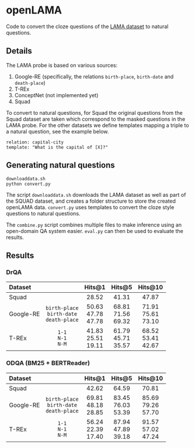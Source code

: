 # openLAMA

Code to convert the cloze questions of the [LAMA dataset](https://github.com/facebookresearch/LAMA/tree/master) to natural questions.

## Details

The LAMA probe is based on various sources:

1. Google-RE (specifically, the relations `birth-place`, `birth-date` and `death-place`)
2. T-REx 
3. ConceptNet (not implemented yet)
4. Squad

To convert to natural questions, for Squad the original questions from the Squad dataset are taken which correspond to 
the masked questions in the LAMA probe.  For the other datasets we define templates mapping a triple to a natural question, 
see the example below.

```
relation: capital-city
template: "What is the capital of [X]?"
```

## Generating natural questions

```
downloaddata.sh
python convert.py
```

The script `downloaddata.sh` downloads the LAMA dataset as well as part of the SQUAD dataset, and creates a folder structure to store the created openLAMA data. `convert.py` uses templates to convert the cloze style questions to natural questions.

The `combine.py` script combines multiple files to make inference using an open-domain QA system easier. `eval.py` can then be used to evaluate the results.


## Results 

### DrQA

| Dataset |  | Hits@1 | Hits@5 | Hits@10 |
|:------| :------:| :----:| :----:| :----:| 
| Squad | | 28.52 | 41.31 | 47.87 |
| Google-RE  | `birth-place` <br> `birth-date` <br> `death-place`  | 50.63 <br> 47.78 <br> 47.78| 68.81 <br> 71.56 <br> 69.32 | 71.91 <br> 75.61 <br> 73.10 |
| T-REx | `1-1` <br> `N-1` <br> `N-M`  | 41.83 <br> 25.51 <br> 19.11 | 61.79 <br> 45.71 <br> 35.57 | 68.52 <br> 53.41 <br> 42.67 |

### ODQA (BM25 + BERTReader)

| Dataset |  | Hits@1 | Hits@5 | Hits@10 |
|:------| :------:| :----:| :----:| :----:| 
| Squad | | 42.62 | 64.59 | 70.81 |
| Google-RE  | `birth-place` <br> `birth-date` <br> `death-place`  | 69.81 <br> 48.18 <br> 28.85| 83.45 <br> 76.03 <br> 53.39 | 85.69 <br> 79.26 <br> 57.70 |
| T-REx | `1-1` <br> `N-1` <br> `N-M`  | 56.24 <br> 22.39 <br> 17.40 | 87.94 <br> 47.89 <br> 39.18 | 91.57 <br> 57.02 <br> 47.24 |

